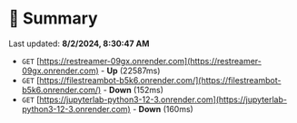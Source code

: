 # 📖 Summary
Last updated: **8/2/2024, 8:30:47 AM**

- `GET` [https://restreamer-09gx.onrender.com](https://restreamer-09gx.onrender.com) - **Up** (22587ms)
- `GET` [https://filestreambot-b5k6.onrender.com/](https://filestreambot-b5k6.onrender.com/) - **Down** (152ms)
- `GET` [https://jupyterlab-python3-12-3.onrender.com](https://jupyterlab-python3-12-3.onrender.com) - **Down** (160ms)
